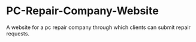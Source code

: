 # PC-Repair-Company-Website
A website for a pc repair company through which clients can submit repair requests.
